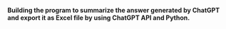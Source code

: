 <b>Building the program to summarize the answer generated by ChatGPT and export it as Excel file by using ChatGPT API and Python.</b>

